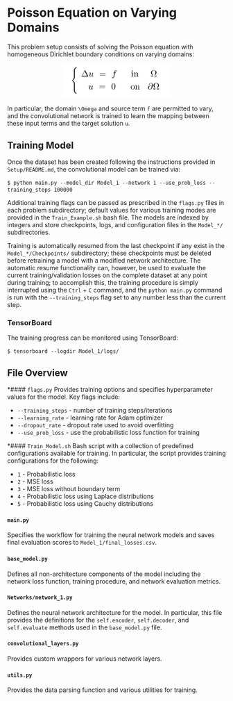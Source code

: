 # Poisson Equation on Varying Domains
This problem setup consists of solving the Poisson equation with homogeneous Dirichlet boundary conditions on varying domains:

<p align="center">
  <img width="250" src="../figures/Poisson_Eq.png" style="margin: auto;">
</p>

In particular, the domain `\Omega` and source term `f` are permitted to vary, and the convolutional network is trained to learn the mapping between these input terms and the target solution `u`.



## Training Model
Once the dataset has been created following the instructions provided in `Setup/README.md`, the convolutional model can be trained via:


```console
$ python main.py --model_dir Model_1 --network 1 --use_prob_loss --training_steps 100000 
```

Additional training flags can be passed as prescribed in the `flags.py` files in each problem subdirectory; default values for various training modes are provided in the `Train_Example.sh` bash file.  The models are indexed by integers and store checkpoints, logs, and configuration files in the `Model_*/` subdirectories.

Training is automatically resumed from the last checkpoint if any exist in the `Model_*/Checkpoints/` subdirectory; these checkpoints must be deleted before retraining a model with a modified network architecture.  The automatic resume functionality can, however, be used to evaluate the current training/validation losses on the complete dataset at any point during training; to accomplish this, the training procedure is simply interrupted using the `Ctrl` + `C` command, and the `python main.py` command is run with the `--training_steps` flag set to any number less than the current step.


### TensorBoard

The training progress can be monitored using TensorBoard:

```console
$ tensorboard --logdir Model_1/logs/
```




## File Overview

*#### `flags.py`
Provides training options and specifies hyperparameter values for the model.  Key flags include:
* `--training_steps` - number of training steps/iterations
* `--learning_rate` - learning rate for Adam optimizer
* `--dropout_rate` - dropout rate used to avoid overfitting
* `--use_prob_loss` - use the probabilistic loss function for training

*#### `Train_Model.sh`
Bash script with a collection of predefined configurations available for training.  In particular, the script provides training configurations for the following:
* `1` - Probabilistic loss
* `2` - MSE loss
* `3` - MSE loss without boundary term
* `4` - Probabilistic loss using Laplace distributions
* `5` - Probabilistic loss using Cauchy distributions


#### `main.py`
Specifies the workflow for training the neural network models and saves final evaluation scores to `Model_1/final_losses.csv`.

#### `base_model.py`
Defines all non-architecture components of the model including the network loss function, training procedure, and network evaluation metrics.

#### `Networks/network_1.py`
Defines the neural network architecture for the model.  In particular, this file provides the definitions for the `self.encoder`, `self.decoder`, and `self.evaluate` methods used in the `base_model.py` file.

#### `convolutional_layers.py`
Provides custom wrappers for various network layers.

#### `utils.py`
Provides the data parsing function and various utilities for training.

